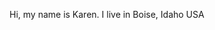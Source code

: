 Hi, my name is Karen. I live in Boise, Idaho USA

<!---
kmrsummer/kmrsummer is a ✨ special ✨ repository because its `README.md` (this file) appears on your GitHub profile.
You can click the Preview link to take a look at your changes.
--->
